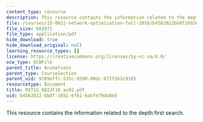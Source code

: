 ```yaml
---
content_type: resource
description: This resource contains the information related to the depth first search.
file: /courses/15-082j-network-optimization-fall-2010/b4562022bb8f16926f616abfe79da8e5_MIT15_082JF10_av02.pdf
file_size: 663971
file_type: application/pdf
hide_download: true
hide_download_original: null
learning_resource_types: []
license: https://creativecommons.org/licenses/by-nc-sa/4.0/
ocw_type: OCWFile
parent_title: Animations
parent_type: CourseSection
parent_uid: 9789effc-535c-9390-09dc-672f2b2c9185
resourcetype: Document
title: MIT15_082JF10_av02.pdf
uid: b4562022-bb8f-1692-6f61-6abfe79da8e5
---
```

This resource contains the information related to the depth first search.